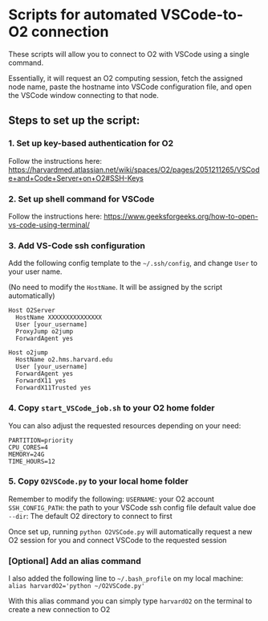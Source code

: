 # Scripts for automated VSCode-to-O2 connection

These scripts will allow you to connect to O2 with VSCode using a single command.

Essentially, it will request an O2 computing session, fetch the assigned node name, paste the hostname into VSCode configuration file, and open the VSCode window connecting to that node.

## Steps to set up the script:
### 1. Set up key-based authentication for O2
Follow the instructions here: https://harvardmed.atlassian.net/wiki/spaces/O2/pages/2051211265/VSCode+and+Code+Server+on+O2#SSH-Keys
### 2. Set up shell command for VSCode
Follow the instructions here: https://www.geeksforgeeks.org/how-to-open-vs-code-using-terminal/
### 3. Add VS-Code ssh configuration
Add the following config template to the `~/.ssh/config`, and change `User` to your user name.

(No need to modify the `HostName`. It will be assigned by the script automatically)
```
Host O2Server
  HostName XXXXXXXXXXXXXXX
  User [your_username]
  ProxyJump o2jump
  ForwardAgent yes
  
Host o2jump
  HostName o2.hms.harvard.edu
  User [your_username]
  ForwardAgent yes
  ForwardX11 yes
  ForwardX11Trusted yes

```
### 4. Copy `start_VSCode_job.sh` to your O2 home folder
You can also adjust the requested resources depending on your need:
```
PARTITION=priority
CPU_CORES=4
MEMORY=24G
TIME_HOURS=12
```
### 5. Copy `O2VSCode.py` to your local home folder
Remember to modify the following:
`USERNAME`: your O2 account
`SSH_CONFIG_PATH`: the path to your VSCode ssh config file
default value doe `--dir`: The default O2 directory to connect to first

Once set up, running `python O2VSCode.py` will automatically request a new O2 session for you and connect VSCode to the requested session

### [Optional] Add an alias command

I also added the following line to `~/.bash_profile` on my local machine:
```alias harvardO2='python ~/O2VSCode.py'```

With this alias command you can simply type `harvardO2` on the terminal to create a new connection to O2